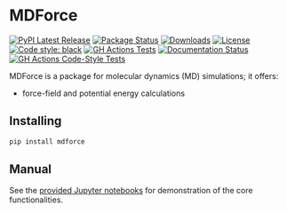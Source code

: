 # MDForce
[![PyPI Latest Release](https://img.shields.io/pypi/v/mdforce.svg)](https://pypi.org/project/mdforce/)
[![Package Status](https://img.shields.io/pypi/status/mdforce.svg)](https://pypi.org/project/mdforce/)
[![Downloads](https://pepy.tech/badge/mdforce)](https://pepy.tech/project/mdforce)
[![License](https://img.shields.io/pypi/l/MDForce.svg)](https://github.com/Armin-Ariamajd/mdforce/blob/main/LICENSE)
[![Code style: black](https://img.shields.io/badge/code%20style-black-000000.svg)](https://github.com/psf/black)
[![GH Actions Tests](https://github.com/Armin-Ariamajd/mdforce/workflows/tests/badge.svg)](https://github.com/Armin-Ariamajd/mdforce/actions?query=branch%3Amain+workflow%3Atests)
[![Documentation Status](https://readthedocs.org/projects/mdforce/badge/?version=latest)](https://duq.readthedocs.io/en/latest/?badge=latest)
[![GH Actions Code-Style Tests](https://github.com/Armin-Ariamajd/mdforce/workflows/code-style%20tests/badge.svg)](https://github.com/Armin-Ariamajd/mdforce/actions?query=branch%3Amain+workflow%3Acode-style%20tests)

MDForce is a package for molecular dynamics (MD) simulations; it offers:
* force-field and potential energy calculations

## Installing
```sh
pip install mdforce
```

## Manual
See the [provided Jupyter notebooks](https://github.com/Armin-Ariamajd/mdforce/tree/main/docs) for demonstration of the core functionalities.

